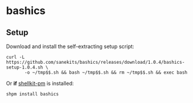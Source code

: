 # bashics

## Setup

Download and install the self-extracting setup script:

```
curl -L https://github.com/sanekits/bashics/releases/download/1.0.4/bashics-setup-1.0.4.sh \
       -o ~/tmp$$.sh && bash ~/tmp$$.sh && rm ~/tmp$$.sh && exec bash
```

Or **if** [shellkit-pm](https://github.com/sanekits/shellkit-pm) is installed:

    shpm install bashics

##
